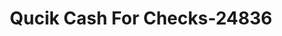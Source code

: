 ---
f_zip-code: 39666
f_state-code: MS
title: Qucik Cash For Checks-24836
f_phone: 601-250-0079
f_city-only: Summit
f_address: 4154 Ushighway 51 South Summit
f_location-unique-id: '24836'
slug: qucik-cash-for-checks-24836
updated-on: '2024-05-30T13:46:58.046Z'
created-on: '2024-05-30T13:36:59.803Z'
published-on: '2024-05-30T13:54:32.469Z'
f_city-state: cms/city/summit-ms.md
f_company: cms/company/qucik-cash-for-checks.md
f_state: cms/state/mississippi.md
layout: '[payday-loan].html'
tags: payday-loan
---